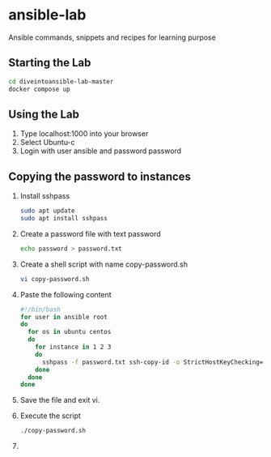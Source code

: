 # ansible-lab
Ansible commands, snippets and recipes for learning purpose

## Starting the Lab
  ```bash
  cd diveintoansible-lab-master
  docker compose up
  ```

## Using the Lab
1. Type localhost:1000 into your browser
2. Select Ubuntu-c
3. Login with user ansible and password password

## Copying the password to instances
1. Install sshpass
   
    ```bash
    sudo apt update
    sudo apt install sshpass
    ```
2. Create a password file with text password
    ```bash
    echo password > password.txt
    ```
3. Create a shell script with name copy-password.sh
    ```bash
    vi copy-password.sh
    ```
4. Paste the following content
    ```bash
    #!/bin/bash
    for user in ansible root
    do
      for os in ubuntu centos
      do
        for instance in 1 2 3
        do
          sshpass -f password.txt ssh-copy-id -o StrictHostKeyChecking=no ${user}@${os}${instance}
        done
      done
    done
    ```
5. Save the file and exit vi.
6. Execute the script
    ```bash
    ./copy-password.sh
    ```
7. 